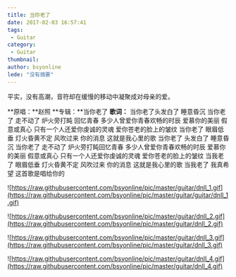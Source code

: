 ```yaml
---
title: 当你老了
date: 2017-02-03 16:57:41
tags:
 - Guitar
category: 
 - Guitar
thumbnail: 
author: bsyonline
lede: "没有摘要"
---
```


平实，没有高潮，音符却在缓慢的移动中凝聚成对母亲的爱。

<!-- more -->
**原唱：**赵照
**专辑：**当你老了
**歌词：**
当你老了头发白了
睡意昏沉
当你老了 走不动了
炉火旁打盹 回忆青春
多少人曾爱你青春欢畅的时辰
爱慕你的美丽 假意或真心
只有一个人还爱你虔诚的灵魂
爱你苍老的脸上的皱纹
当你老了 眼眉低垂
灯火昏黄不定
风吹过来 你的消息
这就是我心里的歌
当你老了 头发白了
睡意昏沉
当你老了 走不动了
炉火旁打盹回忆青春
多少人曾爱你青春欢畅的时辰
爱慕你的美丽 假意或真心
只有一个人还爱你虔诚的灵魂
爱你苍老的脸上的皱纹
当我老了 眼眉低垂
灯火昏黄不定
风吹过来 你的消息
这就是我心里的歌
当我老了 我真希望
这首歌是唱给你的


![https://raw.githubusercontent.com/bsyonline/pic/master/guitar/dnll_1.gif](https://raw.githubusercontent.com/bsyonline/pic/master/guitar/guitar/dnll_1.gif)

![https://raw.githubusercontent.com/bsyonline/pic/master/guitar/dnll_2.gif](https://raw.githubusercontent.com/bsyonline/pic/master/guitar/dnll_2.gif)

![https://raw.githubusercontent.com/bsyonline/pic/master/guitar/dnll_3.gif](https://raw.githubusercontent.com/bsyonline/pic/master/guitar/dnll_3.gif)

![https://raw.githubusercontent.com/bsyonline/pic/master/guitar/dnll_4.gif](https://raw.githubusercontent.com/bsyonline/pic/master/guitar/dnll_4.gif)
